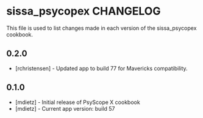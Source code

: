 sissa_psycopex CHANGELOG
========================

This file is used to list changes made in each version of the sissa_psycopex cookbook.

0.2.0
-----
- [rchristensen] - Updated app to build 77 for Mavericks compatibility.

0.1.0
-----
- [mdietz] - Initial release of PsyScope X cookbook
- [mdietz] - Current app version: build 57